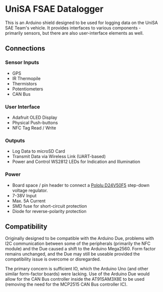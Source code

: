 # UniSA FSAE Datalogger
This is an Arduino shield designed to be used for logging data on the UniSA SAE Team's vehicle. It provides interfaces to various components - primarily sensors, but there are also user-interface elements as well.

## Connections
### Sensor Inputs
* GPS
* IR Thermopile
* Thermistors
* Potentiometers
* CAN Bus

### User Interface
* Adafruit OLED Display
* Physical Push-buttons
* NFC Tag Read / Write

### Outputs
* Log Data to microSD Card
* Transmit Data via Wireless Link (UART-based)
* Power and Control WS2812 LEDs for Indication and Illumination

### Power
* Board space / pin header to connect a [Pololu D24V50F5](https://www.pololu.com/product/2851) step-down voltage regulator.
 * 7-38V Input
 * Max. 5A Current
* SMD fuse for short-circuit protection
* Diode for reverse-polarity protection

## Compatibility
Originally designed to be compatible with the Arduino Due, problems with I2C communication between some of the peripherals (primarily the NFC module) and the Due caused a shift to the Arduino Mega2560. Form factor remains unchanged, and the Due may still be useable provided the compatibility issue is overcome or disregarded.

The primary concern is sufficient IO, which the Arduino Uno (and other similar form-factor boards) were lacking. Use of the Arduino Due would allow for the CAN Bus controller inside the AT91SAM3X8E to be used (removing the need for the MCP2515 CAN Bus controller IC).
